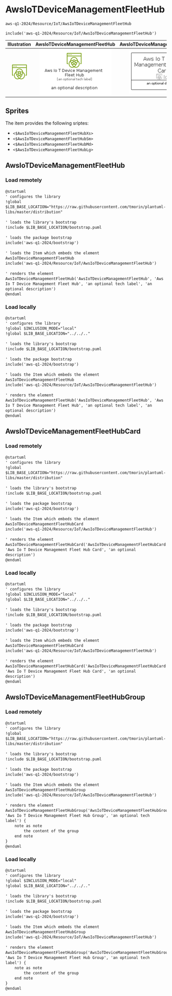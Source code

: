 # AwsIoTDeviceManagementFleetHub


```text
aws-q1-2024/Resource/IoT/AwsIoTDeviceManagementFleetHub
```

```text
include('aws-q1-2024/Resource/IoT/AwsIoTDeviceManagementFleetHub')
```



| Illustration | AwsIoTDeviceManagementFleetHub | AwsIoTDeviceManagementFleetHubCard | AwsIoTDeviceManagementFleetHubGroup |
| :---: | :---: | :---: | :---: |
| ![illustration for Illustration](../../../aws-q1-2024/Resource/IoT/AwsIoTDeviceManagementFleetHub.png) | ![illustration for AwsIoTDeviceManagementFleetHub](../../../aws-q1-2024/Resource/IoT/AwsIoTDeviceManagementFleetHub.Local.png) | ![illustration for AwsIoTDeviceManagementFleetHubCard](../../../aws-q1-2024/Resource/IoT/AwsIoTDeviceManagementFleetHubCard.Local.png) | ![illustration for AwsIoTDeviceManagementFleetHubGroup](../../../aws-q1-2024/Resource/IoT/AwsIoTDeviceManagementFleetHubGroup.Local.png) |



## Sprites
The item provides the following sriptes:

- `<$AwsIoTDeviceManagementFleetHubXs>`
- `<$AwsIoTDeviceManagementFleetHubSm>`
- `<$AwsIoTDeviceManagementFleetHubMd>`
- `<$AwsIoTDeviceManagementFleetHubLg>`





## AwsIoTDeviceManagementFleetHub

### Load remotely
```plantuml
@startuml
' configures the library
!global $LIB_BASE_LOCATION="https://raw.githubusercontent.com/tmorin/plantuml-libs/master/distribution"

' loads the library's bootstrap
!include $LIB_BASE_LOCATION/bootstrap.puml

' loads the package bootstrap
include('aws-q1-2024/bootstrap')

' loads the Item which embeds the element AwsIoTDeviceManagementFleetHub
include('aws-q1-2024/Resource/IoT/AwsIoTDeviceManagementFleetHub')

' renders the element
AwsIoTDeviceManagementFleetHub('AwsIoTDeviceManagementFleetHub', 'Aws Io T Device Management Fleet Hub', 'an optional tech label', 'an optional description')
@enduml
```

### Load locally
```plantuml
@startuml
' configures the library
!global $INCLUSION_MODE="local"
!global $LIB_BASE_LOCATION="../../.."

' loads the library's bootstrap
!include $LIB_BASE_LOCATION/bootstrap.puml

' loads the package bootstrap
include('aws-q1-2024/bootstrap')

' loads the Item which embeds the element AwsIoTDeviceManagementFleetHub
include('aws-q1-2024/Resource/IoT/AwsIoTDeviceManagementFleetHub')

' renders the element
AwsIoTDeviceManagementFleetHub('AwsIoTDeviceManagementFleetHub', 'Aws Io T Device Management Fleet Hub', 'an optional tech label', 'an optional description')
@enduml
```

## AwsIoTDeviceManagementFleetHubCard

### Load remotely
```plantuml
@startuml
' configures the library
!global $LIB_BASE_LOCATION="https://raw.githubusercontent.com/tmorin/plantuml-libs/master/distribution"

' loads the library's bootstrap
!include $LIB_BASE_LOCATION/bootstrap.puml

' loads the package bootstrap
include('aws-q1-2024/bootstrap')

' loads the Item which embeds the element AwsIoTDeviceManagementFleetHubCard
include('aws-q1-2024/Resource/IoT/AwsIoTDeviceManagementFleetHub')

' renders the element
AwsIoTDeviceManagementFleetHubCard('AwsIoTDeviceManagementFleetHubCard', 'Aws Io T Device Management Fleet Hub Card', 'an optional description')
@enduml
```

### Load locally
```plantuml
@startuml
' configures the library
!global $INCLUSION_MODE="local"
!global $LIB_BASE_LOCATION="../../.."

' loads the library's bootstrap
!include $LIB_BASE_LOCATION/bootstrap.puml

' loads the package bootstrap
include('aws-q1-2024/bootstrap')

' loads the Item which embeds the element AwsIoTDeviceManagementFleetHubCard
include('aws-q1-2024/Resource/IoT/AwsIoTDeviceManagementFleetHub')

' renders the element
AwsIoTDeviceManagementFleetHubCard('AwsIoTDeviceManagementFleetHubCard', 'Aws Io T Device Management Fleet Hub Card', 'an optional description')
@enduml
```

## AwsIoTDeviceManagementFleetHubGroup

### Load remotely
```plantuml
@startuml
' configures the library
!global $LIB_BASE_LOCATION="https://raw.githubusercontent.com/tmorin/plantuml-libs/master/distribution"

' loads the library's bootstrap
!include $LIB_BASE_LOCATION/bootstrap.puml

' loads the package bootstrap
include('aws-q1-2024/bootstrap')

' loads the Item which embeds the element AwsIoTDeviceManagementFleetHubGroup
include('aws-q1-2024/Resource/IoT/AwsIoTDeviceManagementFleetHub')

' renders the element
AwsIoTDeviceManagementFleetHubGroup('AwsIoTDeviceManagementFleetHubGroup', 'Aws Io T Device Management Fleet Hub Group', 'an optional tech label') {
    note as note
        the content of the group
    end note
}
@enduml
```

### Load locally
```plantuml
@startuml
' configures the library
!global $INCLUSION_MODE="local"
!global $LIB_BASE_LOCATION="../../.."

' loads the library's bootstrap
!include $LIB_BASE_LOCATION/bootstrap.puml

' loads the package bootstrap
include('aws-q1-2024/bootstrap')

' loads the Item which embeds the element AwsIoTDeviceManagementFleetHubGroup
include('aws-q1-2024/Resource/IoT/AwsIoTDeviceManagementFleetHub')

' renders the element
AwsIoTDeviceManagementFleetHubGroup('AwsIoTDeviceManagementFleetHubGroup', 'Aws Io T Device Management Fleet Hub Group', 'an optional tech label') {
    note as note
        the content of the group
    end note
}
@enduml
```

